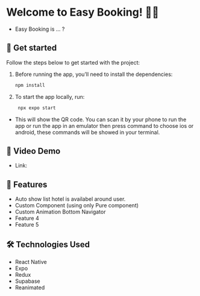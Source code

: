 # Welcome to Easy Booking! 📱✨

- Easy Booking is ... ?

## 🚀 Get started
Follow the steps below to get started with the project:
1. Before running the app, you’ll need to install the dependencies:

   ```bash
   npm install
   ```

2. To start the app locally, run:

   ```bash
    npx expo start
   ```
- This will show the QR code. You can scan it by your phone to run the app or run the app in an emulator then press command to choose ios or android, these commands will be showed in your terminal.

## 🎥 Video Demo
- Link: 

## 📱 Features

- Auto show list hotel is availabel around user.
- Custom Component (using only Pure component)
- Custom Animation Bottom Navigator
- Feature 4
- Feature 5

## 🛠️ Technologies Used
- React Native
- Expo
- Redux
- Supabase
- Reanimated

